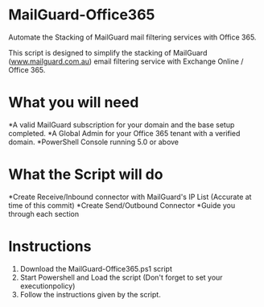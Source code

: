 # MailGuard-Office365
Automate the Stacking of MailGuard mail filtering services with Office 365.

This script is designed to simplify the stacking of MailGuard (www.mailguard.com.au) email filtering service with Exchange Online / Office 365.

# What you will need
*A valid MailGuard subscription for your domain and the base setup completed.
*A Global Admin for your Office 365 tenant with a verified domain.
*PowerShell Console running 5.0 or above

# What the Script will do
*Create Receive/Inbound connector with MailGuard's IP List (Accurate at time of this commit)
*Create Send/Outbound Connector
*Guide you through each section

# Instructions
1. Download the MailGuard-Office365.ps1 script
2. Start Powershell and Load the script (Don't forget to set your executionpolicy)
3. Follow the instructions given by the script.


